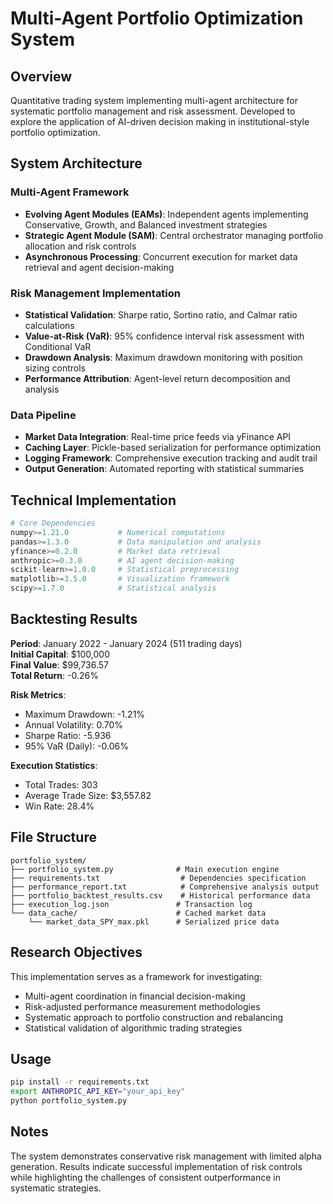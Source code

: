 # Multi-Agent Portfolio Optimization System

## Overview
Quantitative trading system implementing multi-agent architecture for systematic portfolio management and risk assessment. Developed to explore the application of AI-driven decision making in institutional-style portfolio optimization.

## System Architecture

### Multi-Agent Framework
- **Evolving Agent Modules (EAMs)**: Independent agents implementing Conservative, Growth, and Balanced investment strategies
- **Strategic Agent Module (SAM)**: Central orchestrator managing portfolio allocation and risk controls
- **Asynchronous Processing**: Concurrent execution for market data retrieval and agent decision-making

### Risk Management Implementation
- **Statistical Validation**: Sharpe ratio, Sortino ratio, and Calmar ratio calculations
- **Value-at-Risk (VaR)**: 95% confidence interval risk assessment with Conditional VaR
- **Drawdown Analysis**: Maximum drawdown monitoring with position sizing controls
- **Performance Attribution**: Agent-level return decomposition and analysis

### Data Pipeline
- **Market Data Integration**: Real-time price feeds via yFinance API
- **Caching Layer**: Pickle-based serialization for performance optimization
- **Logging Framework**: Comprehensive execution tracking and audit trail
- **Output Generation**: Automated reporting with statistical summaries

## Technical Implementation

```python
# Core Dependencies
numpy>=1.21.0           # Numerical computations
pandas>=1.3.0           # Data manipulation and analysis
yfinance>=0.2.0         # Market data retrieval
anthropic>=0.3.0        # AI agent decision-making
scikit-learn>=1.0.0     # Statistical preprocessing
matplotlib>=3.5.0       # Visualization framework
scipy>=1.7.0            # Statistical analysis
```

## Backtesting Results

**Period**: January 2022 - January 2024 (511 trading days)  
**Initial Capital**: $100,000  
**Final Value**: $99,736.57  
**Total Return**: -0.26%  

**Risk Metrics**:
- Maximum Drawdown: -1.21%
- Annual Volatility: 0.70%
- Sharpe Ratio: -5.936
- 95% VaR (Daily): -0.06%

**Execution Statistics**:
- Total Trades: 303
- Average Trade Size: $3,557.82
- Win Rate: 28.4%

## File Structure
```
portfolio_system/
├── portfolio_system.py              # Main execution engine
├── requirements.txt                  # Dependencies specification
├── performance_report.txt            # Comprehensive analysis output
├── portfolio_backtest_results.csv    # Historical performance data
├── execution_log.json               # Transaction log
└── data_cache/                      # Cached market data
    └── market_data_SPY_max.pkl      # Serialized price data
```

## Research Objectives

This implementation serves as a framework for investigating:
- Multi-agent coordination in financial decision-making
- Risk-adjusted performance measurement methodologies
- Systematic approach to portfolio construction and rebalancing
- Statistical validation of algorithmic trading strategies

## Usage
```bash
pip install -r requirements.txt
export ANTHROPIC_API_KEY="your_api_key"
python portfolio_system.py
```

## Notes
The system demonstrates conservative risk management with limited alpha generation. Results indicate successful implementation of risk controls while highlighting the challenges of consistent outperformance in systematic strategies.